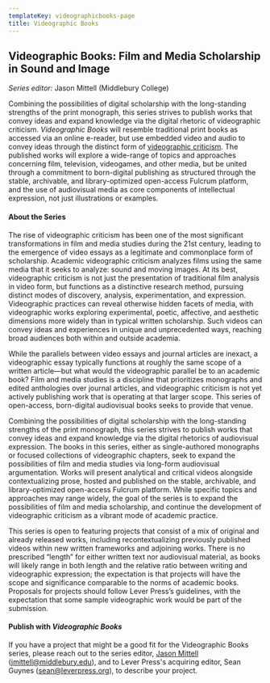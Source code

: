 ```yaml
---
templateKey: videographicbooks-page
title: Videographic Books
---
```

## Videographic Books: Film and Media Scholarship in Sound and Image

*Series editor:* Jason Mittell (Middlebury College)

Combining the possibilities of digital scholarship with the long-standing strengths of the print monograph, this series strives to publish works that convey ideas and expand knowledge via the digital rhetoric of videographic criticism. *Videographic Books* will resemble traditional print books as accessed via an online e-reader, but use embedded video and audio to convey ideas through the distinct form of [videographic criticism](https://sites.middlebury.edu/videoworkshop/what-is-videographic-criticism/). The published works will explore a wide-range of topics and approaches concerning film, television, videogames, and other media, but be united through a commitment to born-digital publishing as structured through the stable, archivable, and library-optimized open-access Fulcrum platform, and the use of audiovisual media as core components of intellectual expression, not just illustrations or examples.

#### **About the Series**

The rise of videographic criticism has been one of the most significant transformations in film and media studies during the 21st century, leading to the emergence of video essays as a legitimate and commonplace form of scholarship. Academic videographic criticism analyzes films using the same media that it seeks to analyze: sound and moving images. At its best, videographic criticism is not just the presentation of traditional film analysis in video form, but functions as a distinctive research method, pursuing distinct modes of discovery, analysis, experimentation, and expression. Videographic practices can reveal otherwise hidden facets of media, with videographic works exploring experimental, poetic, affective, and aesthetic dimensions more widely than in typical written scholarship. Such videos can convey ideas and experiences in unique and unprecedented ways, reaching broad audiences both within and outside academia.

While the parallels between video essays and journal articles are inexact, a videographic essay typically functions at roughly the same scope of a written article—but what would the videographic parallel be to an academic book? Film and media studies is a discipline that prioritizes monographs and edited anthologies over journal articles, and videographic criticism is not yet actively publishing work that is operating at that larger scope. This series of open-access, born-digital audiovisual books seeks to provide that venue.

Combining the possibilities of digital scholarship with the long-standing strengths of the print monograph, this series strives to publish works that convey ideas and expand knowledge via the digital rhetorics of audiovisual expression. The books in this series, either as single-authored monographs or focused collections of videographic chapters, seek to expand the possibilities of film and media studies via long-form audiovisual argumentation. Works will present analytical and critical videos alongside contextualizing prose, hosted and published on the stable, archivable, and library-optimized open-access Fulcrum platform. While specific topics and approaches may range widely, the goal of the series is to expand the possibilities of film and media scholarship, and continue the development of videographic criticism as a vibrant mode of academic practice.

This series is open to featuring projects that consist of a mix of original and already released works, including recontextualizing previously published videos within new written frameworks and adjoining works. There is no prescribed “length” for either written text nor audiovisual material, as books will likely range in both length and the relative ratio between writing and videographic expression; the expectation is that projects will have the scope and significance comparable to the norms of academic books. Proposals for projects should follow Lever Press’s guidelines, with the expectation that some sample videographic work would be part of the submission.

#### **Publish with *Videographic Books***

If you have a project that might be a good fit for the Videographic Books series, please reach out to the series editor, [Jason Mittell](https://www.middlebury.edu/academics/fmmc/faculty/node/2031) (jmittell@middlebury.edu), and to Lever Press's acquiring editor, Sean Guynes (sean@leverpress.org), to describe your project.